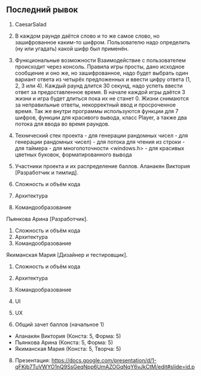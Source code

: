 ## Последний рывок

1. CaesarSalad
2. В каждом раунде даётся слово и то же самое слово, но зашифрованное каким-то шифром. Пользователю надо определить (ну или угадать) какой шифр был применён.
3. Функциональные возможности
  Взаимодействие с пользователем происходит через консоль.
  Правила игры просты, дано исходное сообщение и оно же, но зашифрованное, надо будет выбрать один вариант ответа из четырёх предложенных и ввести цифру ответа (1, 2, 3 или 4). Каждый раунд длится 30 секунд, надо успеть ввести ответ за предоставленное время. В начале каждой игры даётся 3 жизни и игра будет длиться пока их не станет 0. Жизни снимаются за неправильные ответы, некорректный ввод и просроченное время. 
  Так же внутри программы используются функции для 7 шифров, функции для красивого вывода, класс Player, а также два потока для ввода во время раундов.
5. Технический стек проекта
    <cstdlib> - для генерации рандомных чисел
    <ctime> - для генерации рандомных чисел)
    <sstream> - для потока для чтения из строки
    <chrono> - для таймера
    <thread> - для многопоточности
    <windows.h> - для красивых цветных буковок, форматированного вывода

6. Участники проекта и их распределение баллов. 
 Аланакян Виктория [Разработчик и тимлид]. 
 1. Сложность и объём кода
 2. Архитектура
 3. Командообразование

 Пьянкова Арина [Разработчик]. 
 1. Сложность и объём кода
 2. Архитектура
 3. Командообразование

 Якиманская Мария [Дизайнер и тестировщик]. 
 1. Сложность и объём кода
 2. Архитектура
 3. Командообразование
 4. UI
 5. UX

7. Общий зачет баллов (начальное 1)
- Аланакян Виктория (Конста: 5, Форма: 5)
- Пьянкова Арина (Конста: 5, Форма: 5)
- Якиманская Мария (Конста: 5, Творча: 5)
8. Презентация: https://docs.google.com/presentation/d/1-qFKjb7TuVWYO1nQ9SsGeqNpp6UmAZOGqNqY6vJkCtM/edit#slide=id.p
